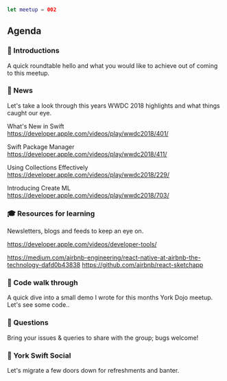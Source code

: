 ```swift

let meetup = 002

```

## Agenda 

### 🖖 Introductions

A quick roundtable hello and what you would like to achieve out of coming to this meetup.

### 📢 News

Let's take a look through this years WWDC 2018 highlights and what things caught our eye.


What's New in Swift
https://developer.apple.com/videos/play/wwdc2018/401/

Swift Package Manager
https://developer.apple.com/videos/play/wwdc2018/411/

Using Collections Effectively
https://developer.apple.com/videos/play/wwdc2018/229/

Introducing Create ML
https://developer.apple.com/videos/play/wwdc2018/703/


### 🎓 Resources for learning

Newsletters, blogs and feeds to keep an eye on.

https://developer.apple.com/videos/developer-tools/

https://medium.com/airbnb-engineering/react-native-at-airbnb-the-technology-dafd0b43838
https://github.com/airbnb/react-sketchapp


### 🚀 Code walk through

A quick dive into a small demo I wrote for this months York Dojo meetup. Let's see some code..

### 🙋 Questions

Bring your issues & queries to share with the group; bugs welcome!

### 🍻 York Swift Social 

Let's migrate a few doors down for refreshments and banter. 
